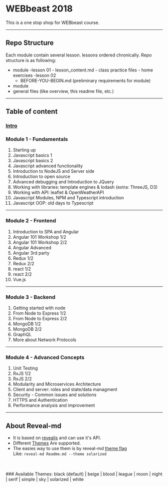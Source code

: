 # WEBbeast 2018
This is a one stop shop for WEBbeast course.

---

## Repo Structure
Each module contain several lesson. lessons ordered chronically.
Repo structure is as following:

- module
    -lesson 01
        - lesson_content.md
        - class practice files
        - home exercises
    -lesson 02
    - BEFORE-YOU-BEGIN.md (preliminary requirements for module)
- module
- general files (like overview, this readme file, etc.)

---

## Table of content

### [Intro]()

### Module 1 - Fundamentals
1. Starting up
2. Javascript basics 1
3. Javascript basics 2
4. Javascript advanced functionality
5. Introduction to NodeJS and Server side
6. Introduction to open source
7. Advanced debugging and Introduction to JQuery
8. Working with libraries: template engines & lodash (extra: ThreeJS, D3)
9. Working with API: leaflet & OpenWeatherAPI
10. Javascript Modules, NPM and Typescript introduction
11. Javascript OOP: old days to Typescript

---

### Module 2 - Frontend
1. Introduction to SPA and Angular
2. Angular 101 Workshop 1/2
3. Angular 101 Workshop 2/2
4. Angular Advanced
5. Angular 3rd party
6. Redux 1/2
7. Redux 2/2
8. react 1/2
9. react 2/2
10. Vue.js

---

### Module 3 - Backend
1. Getting started with node
2. From Node to Express 1/2
3. From Node to Express 2/2
4. MongoDB 1/2
5. MongoDB 2/2
6. GraphQL
7. More about Network Protocols

---

### Module 4 - Advanced Concepts
1. Unit Testing
2. RxJS 1/2
3. RxJS 2/2
4. Modularity and Microservices Architecture
5. Client and server: roles and state/data managment
6. Security -  Common issues and solutions
7. HTTPS and Authentication
8. Performance analysis and improvement

---

## About Reveal-md
* It is based on [revealjs](https://github.com/hakimel/reveal.js) and can use it's API.
* Different [Themes](https://github.com/hakimel/reveal.js/tree/master/css/theme) Are supported.
* The easies way to use them is by reveal-md [theme flag](https://github.com/webpro/reveal-md#theme) <br>
Like:
`reveal-md Readme.md --theme solarized`
<br>
<br>
### Available Themes:
black (default) | beige | blood | league | moon | night | serif | simple | sky | solarized | white

